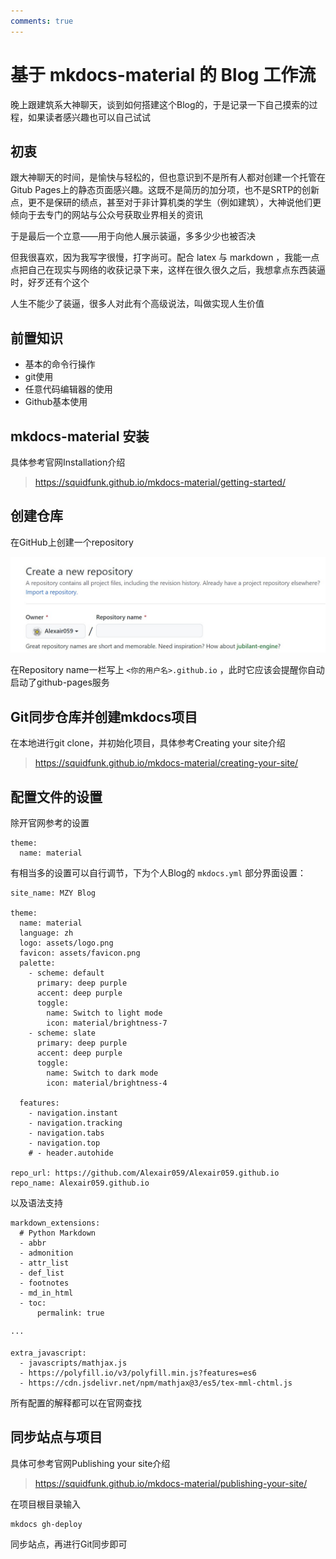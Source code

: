 ```yaml
---
comments: true
---
```


# 基于 mkdocs-material 的 Blog 工作流

晚上跟建筑系大神聊天，谈到如何搭建这个Blog的，于是记录一下自己摸索的过程，如果读者感兴趣也可以自己试试

## 初衷

跟大神聊天的时间，是愉快与轻松的，但也意识到不是所有人都对创建一个托管在Gitub Pages上的静态页面感兴趣。这既不是简历的加分项，也不是SRTP的创新点，更不是保研的绩点，甚至对于非计算机类的学生（例如建筑），大神说他们更倾向于去专门的网站与公众号获取业界相关的资讯

于是最后一个立意——用于向他人展示装逼，多多少少也被否决

但我很喜欢，因为我写字很慢，打字尚可。配合 latex 与 markdown ，我能一点点把自己在现实与网络的收获记录下来，这样在很久很久之后，我想拿点东西装逼时，好歹还有个这个

人生不能少了装逼，很多人对此有个高级说法，叫做实现人生价值

## 前置知识
- 基本的命令行操作
- git使用
- 任意代码编辑器的使用
- Github基本使用

## mkdocs-material 安装

具体参考官网Installation介绍

> https://squidfunk.github.io/mkdocs-material/getting-started/

## 创建仓库

在GitHub上创建一个repository

![](pre.assets/1.jpg)

在Repository name一栏写上 `<你的用户名>.github.io` ，此时它应该会提醒你自动启动了github-pages服务

## Git同步仓库并创建mkdocs项目

在本地进行git clone，并初始化项目，具体参考Creating your site介绍

> https://squidfunk.github.io/mkdocs-material/creating-your-site/

## 配置文件的设置

除开官网参考的设置

```shell
theme:
  name: material
```

有相当多的设置可以自行调节，下为个人Blog的 `mkdocs.yml` 部分界面设置：

```
site_name: MZY Blog

theme:
  name: material
  language: zh
  logo: assets/logo.png
  favicon: assets/favicon.png
  palette: 
    - scheme: default
      primary: deep purple
      accent: deep purple
      toggle:
        name: Switch to light mode
        icon: material/brightness-7
    - scheme: slate
      primary: deep purple
      accent: deep purple
      toggle:
        name: Switch to dark mode
        icon: material/brightness-4
  
  features:
    - navigation.instant
    - navigation.tracking
    - navigation.tabs
    - navigation.top
    # - header.autohide

repo_url: https://github.com/Alexair059/Alexair059.github.io
repo_name: Alexair059.github.io
```

以及语法支持

```
markdown_extensions:
  # Python Markdown
  - abbr
  - admonition
  - attr_list
  - def_list
  - footnotes
  - md_in_html
  - toc:
      permalink: true

···

extra_javascript:
  - javascripts/mathjax.js
  - https://polyfill.io/v3/polyfill.min.js?features=es6
  - https://cdn.jsdelivr.net/npm/mathjax@3/es5/tex-mml-chtml.js
```

所有配置的解释都可以在官网查找

## 同步站点与项目

具体可参考官网Publishing your site介绍

> https://squidfunk.github.io/mkdocs-material/publishing-your-site/

在项目根目录输入

```shell
mkdocs gh-deploy
```

同步站点，再进行Git同步即可